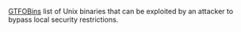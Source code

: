
[GTFOBins](https://gtfobins.github.io/)
list of Unix binaries that can be exploited by an attacker to bypass local security restrictions.
